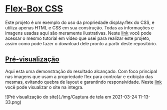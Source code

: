 # [Flex-Box CSS](https://eudavidreis-odev.github.io/exemplo-flex-box/)

Este projeto é um exemplo do uso da propriedade display:flex do CSS, e utiliza apenas HTML e CSS em sua construção. Todas as informações e imagens usadas aqui são meramente ilustrativas.
 Neste [link](https://www.youtube.com/watch?v=KIKekNqq3so&list=PLwXQLZ3FdTVGjLmjwfRc0Q9TA5U-PCWp4) você pode acessar o mesmo tutorial em vídeo que usei para realizar este projeto, assim como pode fazer o download dele pronto a partir deste repositório.



## [Pré-visualização](https://eudavidreis-odev.github.io/exemplo-flex-box/)

Aqui esta uma demonstração do resultado alcançado. Com foco principal nas imagens que usam a propriedade flex para controlar e exibição das mesmas, evitando quebra de layout e garantindo responsividade. Neste [link](https://eudavidreis-odev.github.io/exemplo-flex-box/) você pode visualizar o site na integra.

![Pré visualização do site](./img/Captura de tela em 2021-03-24 11-13-33.png)